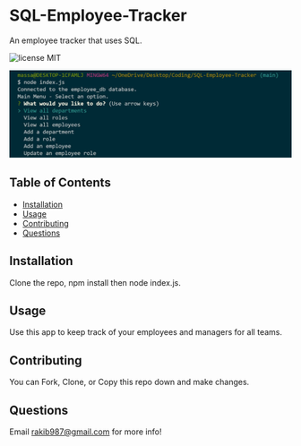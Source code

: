 # SQL-Employee-Tracker
An employee tracker that uses SQL.

![license MIT](https://img.shields.io/badge/license-MIT-blue.svg)

![Screenshot of Application](https://raw.githubusercontent.com/strawhat19/SQL-Employee-Tracker/main/assets/screenshot.JPG)

## **Table of Contents**
* [Installation](#installation)
* [Usage](#usage)
* [Contributing](#contributing)
* [Questions](#questions)

## Installation
Clone the repo, npm install then node index.js.

## Usage
Use this app to keep track of your employees and managers for all teams.

## Contributing
You can Fork, Clone, or Copy this repo down and make changes.

## Questions
Email rakib987@gmail.com for more info!
